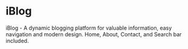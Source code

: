 # iBlog
iBlog - A dynamic blogging platform for valuable information, easy navigation and modern design. Home, About, Contact, and Search bar included.


